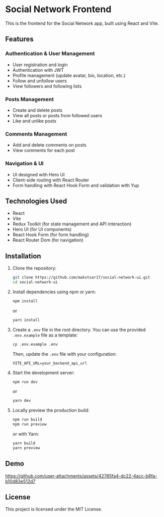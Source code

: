 # Social Network Frontend

This is the frontend for the Social Network app, built using React and Vite.

## Features

### Authentication & User Management
- User registration and login
- Authentication with JWT
- Profile management (update avatar, bio, location, etc.)
- Follow and unfollow users
- View followers and following lists

### Posts Management
- Create and delete posts
- View all posts or posts from followed users
- Like and unlike posts

### Comments Management
- Add and delete comments on posts
- View comments for each post

### Navigation & UI
- UI designed with Hero UI
- Client-side routing with React Router
- Form handling with React Hook Form and validation with Yup

## Technologies Used
- React
- Vite
- Redux Toolkit (for state management and API interaction)
- Hero UI (for UI components)
- React Hook Form (for form handling)
- React Router Dom (for navigation)

## Installation

1. Clone the repository:
   ```sh
   git clone https://github.com/makstsar17/social-network-ui.git
   cd social-network-ui
   ```

2. Install dependencies using npm or yarn:
   ```sh
   npm install
   ```
   or
   ```sh
   yarn install
   ```

3. Create a `.env` file in the root directory. You can use the provided `.env.example` file as a template:
   ```sh
   cp .env.example .env 
   ```
   Then, update the `.env` file with your configuration:
   ```env
   VITE_API_URL=your_backend_api_url
   ```

4. Start the development server:
   ```sh
   npm run dev
   ```
   or
   ```sh
   yarn dev
   ```

5. Locally preview the production build:
   ```sh
   npm run build
   npm run preview
   ```
   or with Yarn:
   ```sh
   yarn build
   yarn preview
   ```

## Demo

https://github.com/user-attachments/assets/42785fa4-dc22-4acc-b8fa-b10d83e512d7

## License

This project is licensed under the MIT License.
